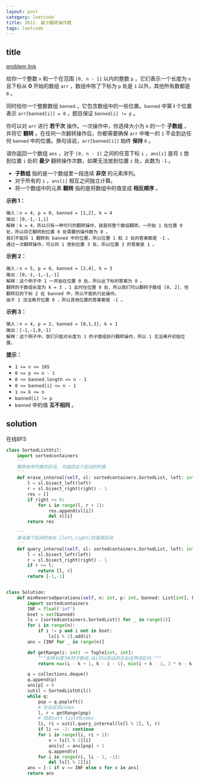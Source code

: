 ```yaml
---
layout: post
category: leetcode
title: 2612. 最少翻转操作数
tags: leetcode
---
```


## title
[problem link](https://leetcode.cn/problems/minimum-reverse-operations/)

给你一个整数 `n` 和一个在范围 `[0, n - 1]` 以内的整数 `p` ，它们表示一个长度为 `n` 且下标从 **0** 开始的数组 `arr` ，数组中除了下标为 `p` 处是 `1` 以外，其他所有数都是 `0` 。

同时给你一个整数数组 `banned` ，它包含数组中的一些位置。`banned` 中第 **i** 个位置表示 `arr[banned[i]] = 0` ，题目保证 `banned[i] != p` 。

你可以对 `arr` 进行 **若干次** 操作。一次操作中，你选择大小为 `k` 的一个 **子数组** ，并将它 **翻转** 。在任何一次翻转操作后，你都需要确保 `arr` 中唯一的 `1` 不会到达任何 `banned` 中的位置。换句话说，`arr[banned[i]]` 始终 **保持** `0` 。

请你返回一个数组 `ans` ，对于 `[0, n - 1]` 之间的任意下标 `i` ，`ans[i]` 是将 `1` 放到位置 `i` 处的 **最少** 翻转操作次数，如果无法放到位置 `i` 处，此数为 `-1` 。

- **子数组** 指的是一个数组里一段连续 **非空** 的元素序列。
- 对于所有的 `i` ，`ans[i]` 相互之间独立计算。
- 将一个数组中的元素 **翻转** 指的是将数组中的值变成 **相反顺序** 。

 

**示例 1：**

```
输入：n = 4, p = 0, banned = [1,2], k = 4
输出：[0,-1,-1,1]
解释：k = 4，所以只有一种可行的翻转操作，就是将整个数组翻转。一开始 1 在位置 0 处，所以将它翻转到位置 0 处需要的操作数为 0 。
我们不能将 1 翻转到 banned 中的位置，所以位置 1 和 2 处的答案都是 -1 。
通过一次翻转操作，可以将 1 放到位置 3 处，所以位置 3 的答案是 1 。
```

**示例 2：**

```
输入：n = 5, p = 0, banned = [2,4], k = 3
输出：[0,-1,-1,-1,-1]
解释：这个例子中 1 一开始在位置 0 处，所以此下标的答案为 0 。
翻转的子数组长度为 k = 3 ，1 此时在位置 0 处，所以我们可以翻转子数组 [0, 2]，但翻转后的下标 2 在 banned 中，所以不能执行此操作。
由于 1 没法离开位置 0 ，所以其他位置的答案都是 -1 。
```

**示例 3：**

```
输入：n = 4, p = 2, banned = [0,1,3], k = 1
输出：[-1,-1,0,-1]
解释：这个例子中，我们只能对长度为 1 的子数组执行翻转操作，所以 1 无法离开初始位置。
```

 

**提示：**

- `1 <= n <= 105`
- `0 <= p <= n - 1`
- `0 <= banned.length <= n - 1`
- `0 <= banned[i] <= n - 1`
- `1 <= k <= n `
- `banned[i] != p`
- `banned` 中的值 **互不相同** 。

## solution

在线BFS

```python
class SortedListUtil:
    import sortedcontainers
    '''
    删除有序列表的区间, 并返回这个区间的列表
    '''
    def erase_internal(self, sl: sortedcontainers.SortedList, left: int, right: int):
        l = sl.bisect_left(left)
        r = sl.bisect_right(right) - 1
        res = []
        if right >= 0:
            for i in range(l, r + 1):
                res.append(sl[i])
                del sl[i]
        return res

    '''
    查询某个区间的坐标 [left,right]的值得区间
    '''
    def query_internal(self, sl: sortedcontainers.SortedList, left: int, right: int):
        l = sl.bisect_left(left)
        r = sl.bisect_right(right) - 1
        if r >= l:
            return [l, r]
        return [-1,-1]


class Solution:
    def minReverseOperations(self, n: int, p: int, banned: List[int], k: int) -> List[int]:
        import sortedcontainers
        INF = float('inf')
        bset = set(banned)
        ls = [sortedcontainers.SortedList() for _ in range(2)]
        for i in range(n):
            if i != p and i not in bset:
                ls[i % 2].add(i)
        ans = [INF for _ in range(n)]

        def getRange(i: int) -> Tuple[int, int]:
            """反转长度为k的子数组,从i可以到达的左右边界闭区间."""
            return max(i - k + 1, k - i - 1), min(i + k - 1, 2 * n - k - i - 1)

        q = collections.deque()
        q.append(p)
        ans[p] = 0
        sutil = SortedListUtil()
        while q:
            pop = q.popleft()
            # 左右区间index
            l, r = getRange(pop)
            # 找到sort list的index
            li, ri = sutil.query_internal(ls[l % 2], l, r)
            if li == -1: continue
            for i in range(li, ri + 1):
                v = ls[l % 2][i]
                ans[v] = ans[pop] + 1
                q.append(v)
            for i in range(ri, li - 1, -1):
                del ls[l % 2][i]
        ans = [-1 if v == INF else v for v in ans]
        return ans
```


